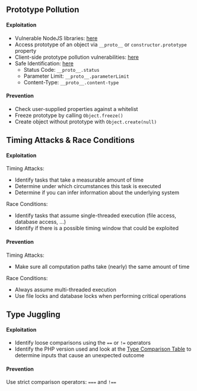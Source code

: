 ## Prototype Pollution

#### Exploitation

- Vulnerable NodeJS libraries: [here](https://raw.githubusercontent.com/HoLyVieR/prototype-pollution-nsec18/master/paper/JavaScript_prototype_pollution_attack_in_NodeJS.pdf)
- Access prototype of an object via `__proto__` or `constructor.prototype` property
- Client-side prototype pollution vulnerabilities: [here](https://github.com/BlackFan/client-side-prototype-pollution)
- Safe Identification: [here](https://portswigger.net/research/server-side-prototype-pollution)
	- Status Code: `__proto__.status`
	- Parameter Limit: `__proto__.parameterLimit`
	- Content-Type: `__proto__.content-type`

#### Prevention

- Check user-supplied properties against a whitelist
- Freeze prototype by calling `Object.freeze()`
- Create object without prototype with `Object.create(null)`

## Timing Attacks & Race Conditions

#### Exploitation

Timing Attacks:
- Identify tasks that take a measurable amount of time
- Determine under which circumstances this task is executed
- Determine if you can infer information about the underlying system

Race Conditions:
- Identify tasks that assume single-threaded execution (file access, database access, ...)
- Identify if there is a possible timing window that could be exploited

#### Prevention

Timing Attacks:
- Make sure all computation paths take (nearly) the same amount of time

Race Conditions:
- Always assume multi-threaded execution
- Use file locks and database locks when performing critical operations

## Type Juggling

#### Exploitation

- Identify loose comparisons using the `==` or `!=` operators
- Identify the PHP version used and look at the [Type Comparison Table](https://www.php.net/manual/en/types.comparisons.php) to determine inputs that cause an unexpected outcome

#### Prevention

Use strict comparison operators: `===` and `!==`
